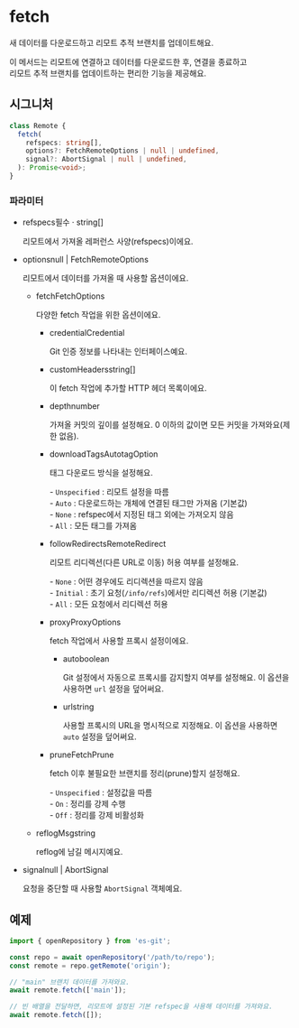 # fetch

새 데이터를 다운로드하고 리모트 추적 브랜치를 업데이트해요.

이 메서드는 리모트에 연결하고 데이터를 다운로드한 후, 연결을 종료하고  
리모트 추적 브랜치를 업데이트하는 편리한 기능을 제공해요.

## 시그니처

```ts
class Remote {
  fetch(
    refspecs: string[],
    options?: FetchRemoteOptions | null | undefined,
    signal?: AbortSignal | null | undefined,
  ): Promise<void>;
}
```

### 파라미터

<ul class="param-ul">
  <li class="param-li param-li-root">
    <span class="param-name">refspecs</span><span class="param-required">필수</span>&nbsp;·&nbsp;<span class="param-type">string[]</span>
    <br>
    <p class="param-description">리모트에서 가져올 레퍼런스 사양(refspecs)이에요.</p>
  </li>
  <li class="param-li param-li-root">
    <span class="param-name">options</span><span class="param-type">null | FetchRemoteOptions</span>
    <br>
    <p class="param-description">리모트에서 데이터를 가져올 때 사용할 옵션이에요.</p>
    <ul class="param-ul">
      <li class="param-li">
        <span class="param-name">fetch</span><span class="param-type">FetchOptions</span>
        <br>
        <p class="param-description">다양한 fetch 작업을 위한 옵션이에요.</p>
        <ul class="param-ul">
          <li class="param-li">
            <span class="param-name">credential</span><span class="param-type">Credential</span>
            <br>
            <p class="param-description">Git 인증 정보를 나타내는 인터페이스예요.</p>
          </li>
          <li class="param-li">
            <span class="param-name">customHeaders</span><span class="param-type">string[]</span>
            <br>
            <p class="param-description">이 fetch 작업에 추가할 HTTP 헤더 목록이에요.</p>
          </li>
          <li class="param-li">
            <span class="param-name">depth</span><span class="param-type">number</span>
            <br>
            <p class="param-description">
              가져올 커밋의 깊이를 설정해요.  
              0 이하의 값이면 모든 커밋을 가져와요(제한 없음).
            </p>
          </li>
          <li class="param-li">
            <span class="param-name">downloadTags</span><span class="param-type">AutotagOption</span>
            <br>
            <p class="param-description">태그 다운로드 방식을 설정해요.</p>
            <p class="param-description">
              - <code>Unspecified</code> : 리모트 설정을 따름<br>
              - <code>Auto</code> : 다운로드하는 개체에 연결된 태그만 가져옴 (기본값)<br>
              - <code>None</code> : refspec에서 지정된 태그 외에는 가져오지 않음<br>
              - <code>All</code> : 모든 태그를 가져옴
            </p>
          </li>
          <li class="param-li">
            <span class="param-name">followRedirects</span><span class="param-type">RemoteRedirect</span>
            <br>
            <p class="param-description">리모트 리디렉션(다른 URL로 이동) 허용 여부를 설정해요.</p>
            <p class="param-description">
              - <code>None</code> : 어떤 경우에도 리디렉션을 따르지 않음<br>
              - <code>Initial</code> : 초기 요청(<code>/info/refs</code>)에서만 리디렉션 허용 (기본값)<br>
              - <code>All</code> : 모든 요청에서 리디렉션 허용
            </p>
          </li>
          <li class="param-li">
            <span class="param-name">proxy</span><span class="param-type">ProxyOptions</span>
            <br>
            <p class="param-description">fetch 작업에서 사용할 프록시 설정이에요.</p>
            <ul class="param-ul">
              <li class="param-li">
                <span class="param-name">auto</span><span class="param-type">boolean</span>
                <br>
                <p class="param-description">
                  Git 설정에서 자동으로 프록시를 감지할지 여부를 설정해요.  
                  이 옵션을 사용하면 <code>url</code> 설정을 덮어써요.
                </p>
              </li>
              <li class="param-li">
                <span class="param-name">url</span><span class="param-type">string</span>
                <br>
                <p class="param-description">
                  사용할 프록시의 URL을 명시적으로 지정해요.  
                  이 옵션을 사용하면 <code>auto</code> 설정을 덮어써요.
                </p>
              </li>
            </ul>
          </li>
          <li class="param-li">
            <span class="param-name">prune</span><span class="param-type">FetchPrune</span>
            <br>
            <p class="param-description">fetch 이후 불필요한 브랜치를 정리(prune)할지 설정해요.</p>
            <p class="param-description">
              - <code>Unspecified</code> : 설정값을 따름<br>
              - <code>On</code> : 정리를 강제 수행<br>
              - <code>Off</code> : 정리를 강제 비활성화
            </p>
          </li>
        </ul>
      </li>
      <li class="param-li">
        <span class="param-name">reflogMsg</span><span class="param-type">string</span>
        <br>
        <p class="param-description">reflog에 남길 메시지예요.</p>
      </li>
    </ul>
  </li>
  <li class="param-li param-li-root">
    <span class="param-name">signal</span><span class="param-type">null | AbortSignal</span>
    <br>
    <p class="param-description">요청을 중단할 때 사용할 <code>AbortSignal</code> 객체예요.</p>
  </li>
</ul>

## 예제

```ts
import { openRepository } from 'es-git';

const repo = await openRepository('/path/to/repo');
const remote = repo.getRemote('origin');

// "main" 브랜치 데이터를 가져와요.
await remote.fetch(['main']);

// 빈 배열을 전달하면, 리모트에 설정된 기본 refspec을 사용해 데이터를 가져와요.
await remote.fetch([]);
```

